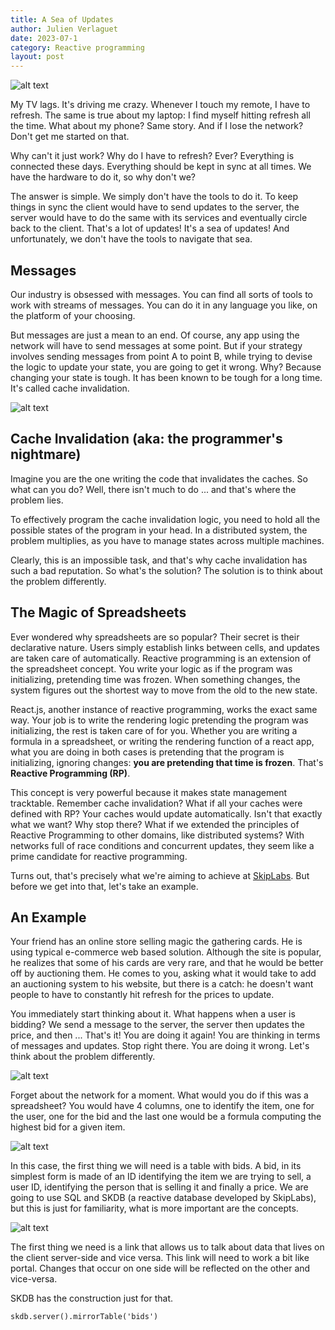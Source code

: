```yaml
---
title: A Sea of Updates
author: Julien Verlaguet
date: 2023-07-1
category: Reactive programming
layout: post
---
```


![alt text](https://raw.githubusercontent.com/pikatchu/website/master/img/lostocean.png)

My TV lags. It's driving me crazy. Whenever I touch my remote, I have
to refresh. The same is true about my laptop: I find myself hitting
refresh all the time. What about my phone? Same story. And if I lose
the network? Don't get me started on that.

Why can't it just work? Why do I have to refresh? Ever? Everything is
connected these days. Everything should be kept in sync at all times.
We have the hardware to do it, so why don't we?

The answer is simple. We simply don't have the tools to do it. To keep
things in sync the client would have to send updates to the server,
the server would have to do the same with its services and eventually
circle back to the client. That's a lot of updates! It's a sea of
updates! And unfortunately, we don't have the tools to navigate that
sea.

## Messages

Our industry is obsessed with messages. You can find all sorts of
tools to work with streams of messages. You can do it in any language
you like, on the platform of your choosing.

But messages are just a mean to an end. Of course, any app using the
network will have to send messages at some point. But if your strategy
involves sending messages from point A to point B, while trying to
devise the logic to update your state, you are going to get it
wrong. Why?  Because changing your state is tough. It has been known
to be tough for a long time. It's called cache invalidation.

![alt text](https://raw.githubusercontent.com/pikatchu/website/master/img/ABCache.png)

## Cache Invalidation (aka: the programmer's nightmare)

Imagine you are the one writing the code that invalidates the
caches. So what can you do? Well, there isn't much to do ... and
that's where the problem lies.

To effectively program the cache invalidation logic, you need to hold
all the possible states of the program in your head. In a distributed
system, the problem multiplies, as you have to manage states across
multiple machines.

Clearly, this is an impossible task, and that's why cache invalidation
has such a bad reputation. So what's the solution? The solution is to
think about the problem differently.

## The Magic of Spreadsheets

Ever wondered why spreadsheets are so popular? Their secret is their
declarative nature. Users simply establish links between cells, and
updates are taken care of automatically. Reactive programming is an
extension of the spreadsheet concept. You write your logic as if the
program was initializing, pretending time was frozen. When something
changes, the system figures out the shortest way to move from the old
to the new state.

React.js, another instance of reactive programming, works the exact
same way. Your job is to write the rendering logic pretending the
program was initializing, the rest is taken care of for you. Whether
you are writing a formula in a spreadsheet, or writing the rendering
function of a react app, what you are doing in both cases is
pretending that the program is initializing, ignoring changes: **you
are pretending that time is frozen**. That's **Reactive Programming
(RP)**.

This concept is very powerful because it makes state management
tracktable. Remember cache invalidation? What if all your caches were
defined with RP? Your caches would update automatically. Isn't that
exactly what we want? Why stop there?  What if we extended the
principles of Reactive Programming to other domains, like distributed
systems? With networks full of race conditions and concurrent updates,
they seem like a prime candidate for reactive programming.

Turns out, that's precisely what we're aiming to achieve at
[SkipLabs](https://skiplabs.io/). But before we get into that, let's
take an example.

## An Example

Your friend has an online store selling magic the gathering cards. He
is using typical e-commerce web based solution. Although the site is
popular, he realizes that some of his cards are very rare, and that he
would be better off by auctioning them. He comes to you, asking what
it would take to add an auctioning system to his website, but there is
a catch: he doesn't want people to have to constantly hit refresh for
the prices to update.

You immediately start thinking about it. What happens when a user is
bidding? We send a message to the server, the server then updates the
price, and then ... That's it! You are doing it again! You are
thinking in terms of messages and updates. Stop right there. You are
doing it wrong. Let's think about the problem differently.

![alt text](https://raw.githubusercontent.com/pikatchu/website/master/img/magic_card.png)

Forget about the network for a moment. What would you do if this was a
spreadsheet? You would have 4 columns, one to identify the item, one
for the user, one for the bid and the last one would be a formula
computing the highest bid for a given item.

![alt text](https://raw.githubusercontent.com/pikatchu/website/master/img/auction_spreadsheet.png)

In this case, the first thing we will need is a table with bids. A
bid, in its simplest form is made of an ID identifying the item we are
trying to sell, a user ID, identifying the person that is selling it
and finally a price. We are going to use SQL and SKDB (a reactive
database developed by SkipLabs), but this is just for familiarity,
what is more important are the concepts.

![alt text](https://raw.githubusercontent.com/pikatchu/website/master/img/bidsupdate.png)

The first thing we need is a link that allows us to talk about data
that lives on the client server-side and vice versa. This link will
need to work a bit like portal. Changes that occur on one side will be
reflected on the other and vice-versa.

SKDB has the construction just for that.

```JS
skdb.server().mirrorTable('bids')
```
